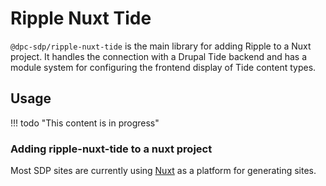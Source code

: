 # Ripple Nuxt Tide 

`@dpc-sdp/ripple-nuxt-tide` is the main library for adding Ripple to a Nuxt project. It handles the connection with a Drupal Tide backend and has a module system for configuring the frontend display of Tide content types.

## Usage

!!! todo "This content is in progress"

### Adding ripple-nuxt-tide to a nuxt project

Most SDP sites are currently using [Nuxt](nuxtjs.org) as a platform for generating sites.

```
